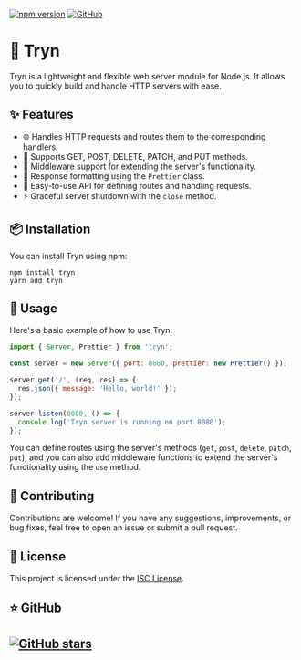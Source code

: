 [![npm version](https://img.shields.io/npm/v/tryn.svg)](https://www.npmjs.com/package/tryn)
[![GitHub](https://img.shields.io/github/license/Nicat-dcw/tryn.svg)](https://github.com/Nicat-dcw/tryn)
# 🚀 Tryn

Tryn is a lightweight and flexible web server module for Node.js. It allows you to quickly build and handle HTTP servers with ease.

## ✨ Features

- 🌐 Handles HTTP requests and routes them to the corresponding handlers.
- 📡 Supports GET, POST, DELETE, PATCH, and PUT methods.
- 🚦 Middleware support for extending the server's functionality.
- 💅 Response formatting using the `Prettier` class.
- 🧩 Easy-to-use API for defining routes and handling requests.
- ⚡ Graceful server shutdown with the `close` method.

## 📦 Installation

You can install Tryn using npm:

```shell
npm install tryn 
yarn add tryn
```

## 🚀 Usage

Here's a basic example of how to use Tryn:

```javascript
import { Server, Prettier } from 'tryn';

const server = new Server({ port: 8080, prettier: new Prettier() });

server.get('/', (req, res) => {
  res.json({ message: 'Hello, world!' });
});

server.listen(8080, () => {
  console.log('Tryn server is running on port 8080');
});
```

You can define routes using the server's methods (`get`, `post`, `delete`, `patch`, `put`), and you can also add middleware functions to extend the server's functionality using the `use` method.

## 🤝 Contributing

Contributions are welcome! If you have any suggestions, improvements, or bug fixes, feel free to open an issue or submit a pull request.

## 📄 License

This project is licensed under the [ISC License](https://opensource.org/licenses/ISC).

## ⭐️ GitHub

[![GitHub stars](https://img.shields.io/github/stars/Nicat-dcw/tryn.svg?style=social)](https://github.com/Nicat-dcw/tryn)
---
